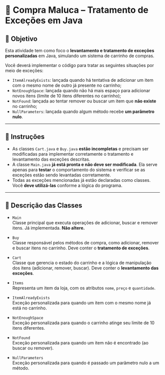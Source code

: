# 🛒 Compra Maluca – Tratamento de Exceções em Java

## 🎯 Objetivo
Esta atividade tem como foco o **levantamento e tratamento de exceções personalizadas** em Java, simulando um sistema de carrinho de compras.

Você deverá implementar o código para tratar as seguintes situações por meio de exceções:

- `ItemAlreadyExists`: lançada quando há tentativa de adicionar um item com o mesmo nome de outro já presente no carrinho;
- `NotEnoughSpace`: lançada quando não há mais espaço para adicionar novos itens (limite de 10 itens diferentes no carrinho);
- `NotFound`: lançada ao tentar remover ou buscar um item que **não existe** no carrinho;
- `NullParameters`: lançada quando algum método recebe **um parâmetro nulo**.

---

## 🧭 Instruções
- As classes `Cart.java` e `Buy.java` **estão incompletas** e precisam ser modificadas para implementar corretamente o tratamento e levantamento das exceções descritas.
- A classe `Main.java` **já está pronta e não deve ser modificada**. Ela serve apenas para **testar** o comportamento do sistema e verificar se as exceções estão sendo levantadas corretamente.
- Todas as exceções mencionadas já estão declaradas como classes. Você **deve utilizá-las** conforme a lógica do programa.

---

## 🧩 Descrição das Classes

- `Main`  
  Classe principal que executa operações de adicionar, buscar e remover itens. Já implementada. **Não altere.**

- `Buy`  
  Classe responsável pelos métodos de compra, como adicionar, remover e buscar itens no carrinho. Deve conter o **tratamento de exceções**.

- `Cart`  
  Classe que gerencia o estado do carrinho e a lógica de manipulação dos itens (adicionar, remover, buscar). Deve conter o **levantamento das exceções**.

- `Items`  
  Representa um item da loja, com os atributos `nome`, `preço` e `quantidade`.

- `ItemAlreadyExists`  
  Exceção personalizada para quando um item com o mesmo nome já está no carrinho.

- `NotEnoughSpace`  
  Exceção personalizada para quando o carrinho atinge seu limite de 10 itens diferentes.

- `NotFound`  
  Exceção personalizada para quando um item não é encontrado (ao buscar ou remover).

- `NullParameters`  
  Exceção personalizada para quando é passado um parâmetro nulo a um método.
